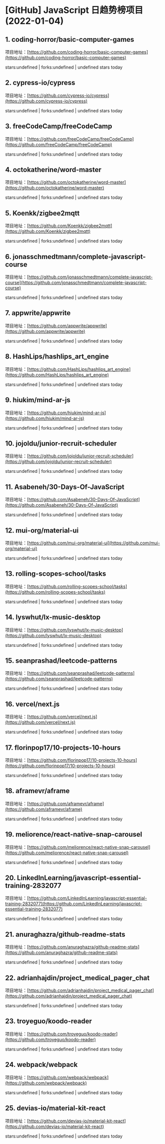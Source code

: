 # [GitHub] JavaScript 日趋势榜项目(2022-01-04)

## 1. coding-horror/basic-computer-games 

项目地址：[https://github.com/coding-horror/basic-computer-games](https://github.com/coding-horror/basic-computer-games)

stars:undefined | forks:undefined | undefined stars today 



## 2. cypress-io/cypress 

项目地址：[https://github.com/cypress-io/cypress](https://github.com/cypress-io/cypress)

stars:undefined | forks:undefined | undefined stars today 



## 3. freeCodeCamp/freeCodeCamp 

项目地址：[https://github.com/freeCodeCamp/freeCodeCamp](https://github.com/freeCodeCamp/freeCodeCamp)

stars:undefined | forks:undefined | undefined stars today 



## 4. octokatherine/word-master 

项目地址：[https://github.com/octokatherine/word-master](https://github.com/octokatherine/word-master)

stars:undefined | forks:undefined | undefined stars today 



## 5. Koenkk/zigbee2mqtt 

项目地址：[https://github.com/Koenkk/zigbee2mqtt](https://github.com/Koenkk/zigbee2mqtt)

stars:undefined | forks:undefined | undefined stars today 



## 6. jonasschmedtmann/complete-javascript-course 

项目地址：[https://github.com/jonasschmedtmann/complete-javascript-course](https://github.com/jonasschmedtmann/complete-javascript-course)

stars:undefined | forks:undefined | undefined stars today 



## 7. appwrite/appwrite 

项目地址：[https://github.com/appwrite/appwrite](https://github.com/appwrite/appwrite)

stars:undefined | forks:undefined | undefined stars today 



## 8. HashLips/hashlips_art_engine 

项目地址：[https://github.com/HashLips/hashlips_art_engine](https://github.com/HashLips/hashlips_art_engine)

stars:undefined | forks:undefined | undefined stars today 



## 9. hiukim/mind-ar-js 

项目地址：[https://github.com/hiukim/mind-ar-js](https://github.com/hiukim/mind-ar-js)

stars:undefined | forks:undefined | undefined stars today 



## 10. jojoldu/junior-recruit-scheduler 

项目地址：[https://github.com/jojoldu/junior-recruit-scheduler](https://github.com/jojoldu/junior-recruit-scheduler)

stars:undefined | forks:undefined | undefined stars today 



## 11. Asabeneh/30-Days-Of-JavaScript 

项目地址：[https://github.com/Asabeneh/30-Days-Of-JavaScript](https://github.com/Asabeneh/30-Days-Of-JavaScript)

stars:undefined | forks:undefined | undefined stars today 



## 12. mui-org/material-ui 

项目地址：[https://github.com/mui-org/material-ui](https://github.com/mui-org/material-ui)

stars:undefined | forks:undefined | undefined stars today 



## 13. rolling-scopes-school/tasks 

项目地址：[https://github.com/rolling-scopes-school/tasks](https://github.com/rolling-scopes-school/tasks)

stars:undefined | forks:undefined | undefined stars today 



## 14. lyswhut/lx-music-desktop 

项目地址：[https://github.com/lyswhut/lx-music-desktop](https://github.com/lyswhut/lx-music-desktop)

stars:undefined | forks:undefined | undefined stars today 



## 15. seanprashad/leetcode-patterns 

项目地址：[https://github.com/seanprashad/leetcode-patterns](https://github.com/seanprashad/leetcode-patterns)

stars:undefined | forks:undefined | undefined stars today 



## 16. vercel/next.js 

项目地址：[https://github.com/vercel/next.js](https://github.com/vercel/next.js)

stars:undefined | forks:undefined | undefined stars today 



## 17. florinpop17/10-projects-10-hours 

项目地址：[https://github.com/florinpop17/10-projects-10-hours](https://github.com/florinpop17/10-projects-10-hours)

stars:undefined | forks:undefined | undefined stars today 



## 18. aframevr/aframe 

项目地址：[https://github.com/aframevr/aframe](https://github.com/aframevr/aframe)

stars:undefined | forks:undefined | undefined stars today 



## 19. meliorence/react-native-snap-carousel 

项目地址：[https://github.com/meliorence/react-native-snap-carousel](https://github.com/meliorence/react-native-snap-carousel)

stars:undefined | forks:undefined | undefined stars today 



## 20. LinkedInLearning/javascript-essential-training-2832077 

项目地址：[https://github.com/LinkedInLearning/javascript-essential-training-2832077](https://github.com/LinkedInLearning/javascript-essential-training-2832077)

stars:undefined | forks:undefined | undefined stars today 



## 21. anuraghazra/github-readme-stats 

项目地址：[https://github.com/anuraghazra/github-readme-stats](https://github.com/anuraghazra/github-readme-stats)

stars:undefined | forks:undefined | undefined stars today 



## 22. adrianhajdin/project_medical_pager_chat 

项目地址：[https://github.com/adrianhajdin/project_medical_pager_chat](https://github.com/adrianhajdin/project_medical_pager_chat)

stars:undefined | forks:undefined | undefined stars today 



## 23. troyeguo/koodo-reader 

项目地址：[https://github.com/troyeguo/koodo-reader](https://github.com/troyeguo/koodo-reader)

stars:undefined | forks:undefined | undefined stars today 



## 24. webpack/webpack 

项目地址：[https://github.com/webpack/webpack](https://github.com/webpack/webpack)

stars:undefined | forks:undefined | undefined stars today 



## 25. devias-io/material-kit-react 

项目地址：[https://github.com/devias-io/material-kit-react](https://github.com/devias-io/material-kit-react)

stars:undefined | forks:undefined | undefined stars today 



